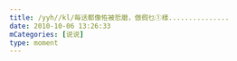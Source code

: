 ```yaml
---
title: /yyh//kl/毎迗都像恠被悊磨，倣徦乜①樣...............
date: 2010-10-06 13:26:33
mCategories: [说说]
type: moment
---
```


